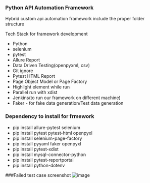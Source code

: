 ### Python API Automation Framework

Hybrid custom api automation framework include the proper folder structure

Tech Stack for framework development
- Python
- selenium
- pytest
- Allure Report
- Data Driven Testing(openpyxml, csv)
- Git ignore
- Pytest HTML Report
- Page Object Model or Page Factory
- Highlight element while run
- Parallel run with xdist
- Jenkins(to run our framework on different machine)
- Faker - for fake data generation/Test data generation

### Dependency to install for frmework
- pip install allure-pytest selenium
- pip install pytest pytest-html openpyxl
- pip install selenium-page-factory
- pip install pyyaml faker openpyxl
- pip install pytest-xdist
- pip install mysql-connector-python
- pip install pytest-reportportal
- pip install python-dotenv

###Failed test case screenshot
 ![image](https://github.com/user-attachments/assets/6ab05479-5bdb-46c2-bb72-794e6e30ed15)
